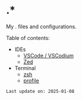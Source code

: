 # .\*

My . files and configurations.

Table of contents:

-   IDEs
    -    [VSCode / VSCodium](./ide/vscode/)
    -    [Zed](./ide/zed/)
- Terminal
    -    [zsh](./terminal/zsh/)
    -    [profile](./terminal/profile/)

`Last update on: 2025-01-08`
